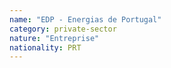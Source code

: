 ```yaml
---
name: "EDP - Energias de Portugal"
category: private-sector
nature: "Entreprise"
nationality: PRT
---
```

    